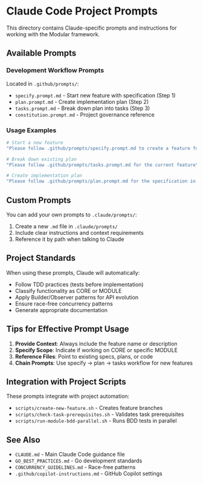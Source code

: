 # Claude Code Project Prompts

This directory contains Claude-specific prompts and instructions for working with the Modular framework.

## Available Prompts

### Development Workflow Prompts
Located in `.github/prompts/`:
- `specify.prompt.md` - Start new feature with specification (Step 1)
- `plan.prompt.md` - Create implementation plan (Step 2)  
- `tasks.prompt.md` - Break down plan into tasks (Step 3)
- `constitution.prompt.md` - Project governance reference

### Usage Examples

```bash
# Start a new feature
"Please follow .github/prompts/specify.prompt.md to create a feature for adding rate limiting"

# Break down existing plan
"Please follow .github/prompts/tasks.prompt.md for the current feature"

# Create implementation plan
"Please follow .github/prompts/plan.prompt.md for the specification in features/001-rate-limiting/"
```

## Custom Prompts

You can add your own prompts to `.claude/prompts/`:

1. Create a new `.md` file in `.claude/prompts/`
2. Include clear instructions and context requirements
3. Reference it by path when talking to Claude

## Project Standards

When using these prompts, Claude will automatically:
- Follow TDD practices (tests before implementation)
- Classify functionality as CORE or MODULE
- Apply Builder/Observer patterns for API evolution
- Ensure race-free concurrency patterns
- Generate appropriate documentation

## Tips for Effective Prompt Usage

1. **Provide Context**: Always include the feature name or description
2. **Specify Scope**: Indicate if working on CORE or specific MODULE
3. **Reference Files**: Point to existing specs, plans, or code
4. **Chain Prompts**: Use specify → plan → tasks workflow for new features

## Integration with Project Scripts

These prompts integrate with project automation:
- `scripts/create-new-feature.sh` - Creates feature branches
- `scripts/check-task-prerequisites.sh` - Validates task prerequisites
- `scripts/run-module-bdd-parallel.sh` - Runs BDD tests in parallel

## See Also

- `CLAUDE.md` - Main Claude Code guidance file
- `GO_BEST_PRACTICES.md` - Go development standards
- `CONCURRENCY_GUIDELINES.md` - Race-free patterns
- `.github/copilot-instructions.md` - GitHub Copilot settings
